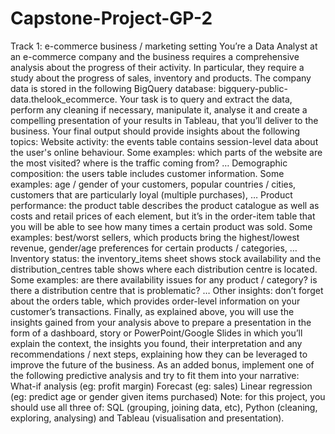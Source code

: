 # Capstone-Project-GP-2
Track 1: e-commerce business / marketing setting
You’re a Data Analyst at an e-commerce company and the business requires a comprehensive analysis about the progress of their activity. In particular, they require a study about the progress of sales, inventory and products.
The company data is stored in the following BigQuery database: bigquery-public-data.thelook_ecommerce. Your task is to query and extract the data, perform any cleaning if necessary, manipulate it, analyse it and create a compelling presentation of your results in Tableau, that you’ll deliver to the business. 
Your final output should provide insights about the following topics: 
Website activity: the events table contains session-level data about the user's online behaviour. 
Some examples: which parts of the website are the most visited? where is the traffic coming from? … 
Demographic composition: the users table includes customer information. 
Some examples: age / gender of your customers, popular countries / cities, customers that are particularly loyal (multiple purchases), … 
Product performance: the product table describes the product catalogue as well as costs and retail prices of each element, but it’s in the order-item table that you will be able to see how many times a certain product was sold.
Some examples: best/worst sellers, which products bring the highest/lowest revenue, gender/age preferences for certain products / categories, …
Inventory status: the inventory_items sheet shows stock availability and the distribution_centres table shows where each distribution centre is located. 
Some examples: are there availability issues for any product / category? is there a distribution centre that is problematic? … 
Other insights: don’t forget about the orders table, which provides order-level information on your customer’s transactions. 
Finally, as explained above, you will use the insights gained from your analysis above to prepare a presentation in the form of a dashboard, story or PowerPoint/Google Slides in which you’ll explain the context, the insights you found, their interpretation and any recommendations / next steps, explaining how they can be leveraged to improve the future of the business.
As an added bonus, implement one of the following predictive analysis and try to fit them into your narrative: 
What-if analysis (eg: profit margin)
Forecast (eg: sales)
Linear regression (eg: predict age or gender given items purchased)
Note: for this project, you should use all three of: SQL (grouping, joining data, etc), Python (cleaning, exploring, analysing) and Tableau (visualisation and presentation). 
